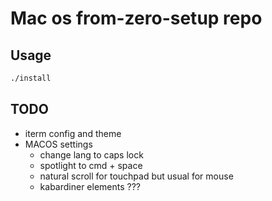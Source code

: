 # Mac os from-zero-setup repo

## Usage

```sh
./install
```

## TODO

- iterm config and theme
- MACOS settings
  - change lang to caps lock
  - spotlight to cmd + space
  - natural scroll for touchpad but usual for mouse
  - kabardiner elements ???
